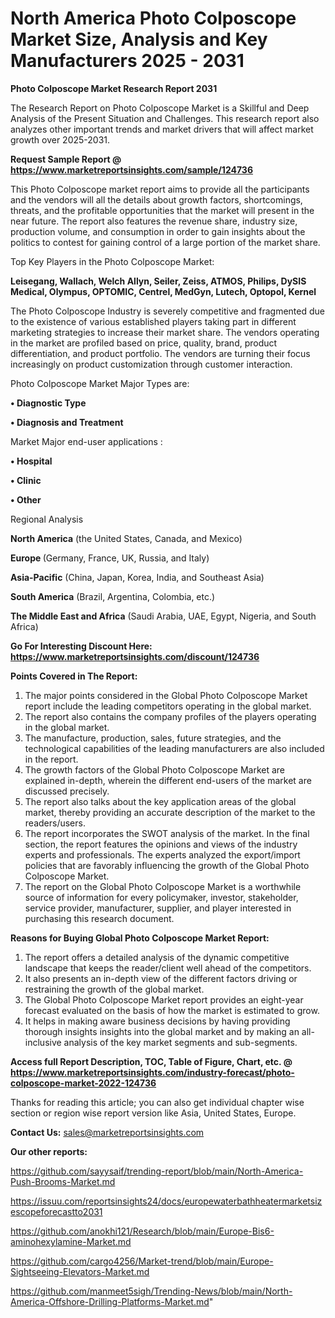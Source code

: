 # North America Photo Colposcope Market Size, Analysis and Key Manufacturers 2025 - 2031

<strong>Photo Colposcope Market Research Report 2031</strong>

The Research Report on Photo Colposcope Market is a Skillful and Deep Analysis of the Present Situation and Challenges. This research report also analyzes other important trends and market drivers that will affect market growth over 2025-2031.

<strong>Request Sample Report @ <a href=https://www.marketreportsinsights.com/sample/124736>https://www.marketreportsinsights.com/sample/124736</a></strong>

This Photo Colposcope market report aims to provide all the participants and the vendors will all the details about growth factors, shortcomings, threats, and the profitable opportunities that the market will present in the near future. The report also features the revenue share, industry size, production volume, and consumption in order to gain insights about the politics to contest for gaining control of a large portion of the market share.

Top Key Players in the Photo Colposcope Market:

<strong>Leisegang, Wallach, Welch Allyn, Seiler, Zeiss, ATMOS, Philips, DySIS Medical, Olympus, OPTOMIC, Centrel, MedGyn, Lutech, Optopol, Kernel</strong>

The Photo Colposcope Industry is severely competitive and fragmented due to the existence of various established players taking part in different marketing strategies to increase their market share. The vendors operating in the market are profiled based on price, quality, brand, product differentiation, and product portfolio. The vendors are turning their focus increasingly on product customization through customer interaction.

Photo Colposcope Market Major Types are:

<strong>• Diagnostic Type

• Diagnosis and Treatment</strong>

Market Major end-user applications :

<strong>• Hospital

• Clinic

• Other</strong>

Regional Analysis

</u><strong><b>North America</b></strong> (the United States, Canada, and Mexico)

<strong><b>Europe </b></strong>(Germany, France, UK, Russia, and Italy)

<strong><b>Asia-Pacific</b></strong> (China, Japan, Korea, India, and Southeast Asia)

<strong><b>South America</b></strong> (Brazil, Argentina, Colombia, etc.)

<strong><b>The Middle East and Africa</b></strong> (Saudi Arabia, UAE, Egypt, Nigeria, and South Africa)

<strong>Go For Interesting Discount Here: <a href=https://www.marketreportsinsights.com/discount/124736>https://www.marketreportsinsights.com/discount/124736</a></strong>

<strong>Points Covered in The Report:</strong>
<ol>
  <li>The major points considered in the Global Photo Colposcope Market report include the leading competitors operating in the global market.</li>
  <li>The report also contains the company profiles of the players operating in the global market.</li>
  <li>The manufacture, production, sales, future strategies, and the technological capabilities of the leading manufacturers are also included in the report.</li>
  <li>The growth factors of the Global Photo Colposcope Market are explained in-depth, wherein the different end-users of the market are discussed precisely.</li>
  <li>The report also talks about the key application areas of the global market, thereby providing an accurate description of the market to the readers/users.</li>
  <li>The report incorporates the SWOT analysis of the market. In the final section, the report features the opinions and views of the industry experts and professionals. The experts analyzed the export/import policies that are favorably influencing the growth of the Global Photo Colposcope Market.</li>
  <li>The report on the Global Photo Colposcope Market is a worthwhile source of information for every policymaker, investor, stakeholder, service provider, manufacturer, supplier, and player interested in purchasing this research document.</li>
</ol>
<strong>Reasons for Buying Global Photo Colposcope Market Report:</strong>

<ol>
  <li>The report offers a detailed analysis of the dynamic competitive landscape that keeps the reader/client well ahead of the competitors.</li>
  <li>It also presents an in-depth view of the different factors driving or restraining the growth of the global market.</li>
  <li>The Global Photo Colposcope Market report provides an eight-year forecast evaluated on the basis of how the market is estimated to grow.</li>
  <li>It helps in making aware business decisions by having providing thorough insights insights into the global market and by making an all-inclusive analysis of the key market segments and sub-segments.</li>
</ol>
<strong>Access full Report Description, TOC, Table of Figure, Chart, etc. @ <a href=https://www.marketreportsinsights.com/industry-forecast/photo-colposcope-market-2022-124736>https://www.marketreportsinsights.com/industry-forecast/photo-colposcope-market-2022-124736</a></strong>


Thanks for reading this article; you can also get individual chapter wise section or region wise report version like Asia, United States, Europe.

<strong>Contact Us:</strong>
sales@marketreportsinsights.com

<strong>Our other reports:</strong>

<a href=https://github.com/sayysaif/trending-report/blob/main/North-America-Push-Brooms-Market.md>https://github.com/sayysaif/trending-report/blob/main/North-America-Push-Brooms-Market.md</a>

<a href=https://issuu.com/reportsinsights24/docs/europewaterbathheatermarketsizescopeforecastto2031>https://issuu.com/reportsinsights24/docs/europewaterbathheatermarketsizescopeforecastto2031</a>

<a href=https://github.com/anokhi121/Research/blob/main/Europe-Bis6-aminohexylamine-Market.md>https://github.com/anokhi121/Research/blob/main/Europe-Bis6-aminohexylamine-Market.md</a>

<a href=https://github.com/cargo4256/Market-trend/blob/main/Europe-Sightseeing-Elevators-Market.md>https://github.com/cargo4256/Market-trend/blob/main/Europe-Sightseeing-Elevators-Market.md</a>

<a href=https://github.com/manmeet5sigh/Trending-News/blob/main/North-America-Offshore-Drilling-Platforms-Market.md>https://github.com/manmeet5sigh/Trending-News/blob/main/North-America-Offshore-Drilling-Platforms-Market.md</a>"
